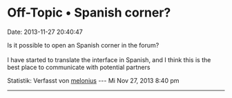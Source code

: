 Off-Topic • Spanish corner?
===========================

Date: 2013-11-27 20:40:47

Is it possible to open an Spanish corner in the forum?\
\
I have started to translate the interface in Spanish, and I think this
is the best place to communicate with potential partners

Statistik: Verfasst von
[melonius](http://forum.yacy-websuche.de/memberlist.php?mode=viewprofile&u=9032)
--- Mi Nov 27, 2013 8:40 pm

------------------------------------------------------------------------
